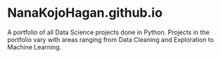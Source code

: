 # NanaKojoHagan.github.io
A portfolio of all Data Science projects done in Python. Projects in the portfolio vary with areas ranging from Data Cleaning and Exploration to Machine Learning.
